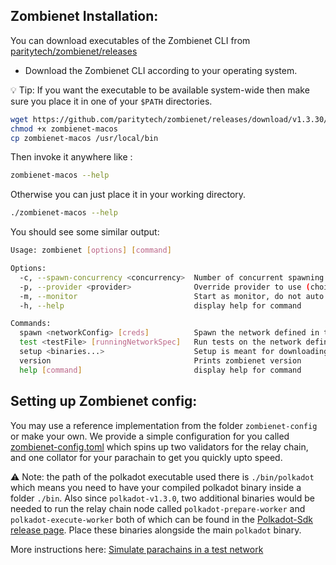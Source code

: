 ## Zombienet Installation:

You can download executables of the Zombienet CLI from [paritytech/zombienet/releases](https://github.com/paritytech/zombienet/releases)


- Download the Zombienet CLI according to your operating system.

 💡 Tip: If you want the executable to be available system-wide then make sure you place it in one of your `$PATH` directories.
```sh
wget https://github.com/paritytech/zombienet/releases/download/v1.3.30/zombienet-macos
chmod +x zombienet-macos
cp zombienet-macos /usr/local/bin
```
Then invoke it anywhere like :
```sh
zombienet-macos --help
```
Otherwise you can just place it in your working directory.

```sh
./zombienet-macos --help
```
You should see some similar output:
```sh
Usage: zombienet [options] [command]

Options:
  -c, --spawn-concurrency <concurrency>  Number of concurrent spawning process to launch, default is 1
  -p, --provider <provider>              Override provider to use (choices: "podman", "kubernetes", "native")
  -m, --monitor                          Start as monitor, do not auto cleanup network
  -h, --help                             display help for command

Commands:
  spawn <networkConfig> [creds]          Spawn the network defined in the config
  test <testFile> [runningNetworkSpec]   Run tests on the network defined
  setup <binaries...>                    Setup is meant for downloading and making dev environment of Zombienet ready
  version                                Prints zombienet version
  help [command]                         display help for command

```

## Setting up Zombienet config:

You may use a reference implementation from the folder `zombienet-config` or make your own. We provide a simple configuration for you called [zombienet-config.toml](../zombienet-config.toml) which spins up two validators for the relay chain, and one collator for your parachain to get you quickly upto speed.

⚠️ Note: the path of the polkadot executable used there is `./bin/polkadot` which means you need to have your compiled polkadot binary inside a folder `./bin`. Also since `polkadot-v1.3.0`, two additional binaries would be needed to run the relay chain node called `polkadot-prepare-worker` and `polkadot-execute-worker` both of which can be found in the [Polkadot-Sdk release page](https://github.com/paritytech/polkadot-sdk/releases/tag/polkadot-v1.1.0). Place these binaries alongside the main `polkadot` binary.

More instructions here: [Simulate parachains in a test network
](https://docs.substrate.io/test/simulate-parachains/)
